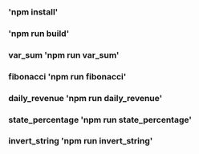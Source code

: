 ### 'npm install'
### 'npm run build'

### var_sum 'npm run var_sum'
### fibonacci 'npm run fibonacci'
### daily_revenue 'npm run daily_revenue'
### state_percentage 'npm run state_percentage'
### invert_string 'npm run invert_string'

